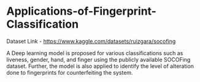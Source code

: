 # Applications-of-Fingerprint-Classification

Dataset Link - https://www.kaggle.com/datasets/ruizgara/socofing

A Deep learning model is proposed for various classifications such as liveness, gender, hand, and finger using the publicly available SOCOFing dataset. Further, the model is also applied to identify the level of alteration done to fingerprints for counterfeiting the system. 
